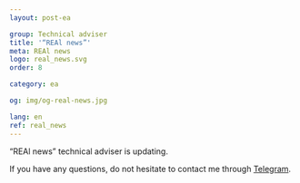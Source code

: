 ```yaml
---
layout: post-ea

group: Technical adviser
title: '“REAl news”'
meta: REAl news
logo: real_news.svg
order: 8

category: ea

og: img/og-real-news.jpg

lang: en
ref: real_news
---
```


“REAl news” technical adviser is updating.

If you have any questions, do not hesitate to contact me through <a href="https://t.me/chutkoy" target="_blank">Telegram</a>.
